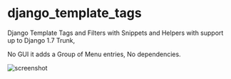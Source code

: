django_template_tags
====================

Django Template Tags and Filters with Snippets and Helpers with support up to Django 1.7 Trunk, 

No GUI it adds a Group of Menu entries, No dependencies.


![screenshot](https://lh5.googleusercontent.com/-zhUpu4crJo0/UlaJIKUOfJI/AAAAAAAADn8/Eu2a6ZMCF10/w900-h1024/temp.jpg)
